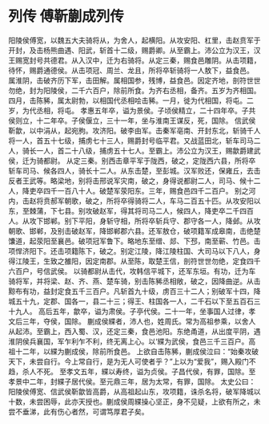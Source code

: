 # 列传 傅靳蒯成列传
阳陵侯傅宽，以魏五大夫骑将从，为舍人，起横阳。从攻安阳、杠里，击赵贲军于开封，及击杨熊曲遇、阳武，斩首十二级，赐爵卿。从至霸上。沛公立为汉王，汉王赐宽封号共德君。从入汉中，迁为右骑将。从定三秦，赐食邑雕阴。从击项籍，待怀，赐爵通德侯。从击项冠、周兰、龙且，所将卒斩骑将一人敖下，益食邑。
属淮阴，击破齐历下军，击田解。属相国参，残博，益食邑。因定齐地，剖符世世勿绝，封为阳陵侯，二千六百户，除前所食。为齐右丞相，备齐。五岁为齐相国。
四月，击陈豨，属太尉勃，以相国代丞相哙击豨。一月，徙为代相国，将屯。二岁，为代丞相，将屯。
孝惠五年卒，谥为景侯。子顷侯精立，二十四年卒。子共侯则立，十二年卒。子侯偃立，三十一年，坐与淮南王谋反，死，国除。
信武侯靳歙，以中涓从，起宛朐。攻济阳。破李由军。击秦军亳南、开封东北，斩骑千人将一人，首五十七级，捕虏七十三人，赐爵封号临平君。又战蓝田北，斩车司马二人，骑长一人，首二十八级，捕虏五十七人。至霸上。沛公立为汉王，赐歙爵建武侯，迁为骑都尉。
从定三秦。别西击章平军于陇西，破之，定陇西六县，所将卒斩车司马、候各四人，骑长十二人。从东击楚，至彭城。汉军败还，保雍丘，去击反者王武等。略梁地，别将击邢说军灾南，破之，身得说都尉二人，司马、候十二人，降吏卒四千一百八十人。破楚军荥阳东。三年，赐食邑四千二百户。
别之河内，击赵将贲郝军朝歌，破之，所将卒得骑将二人，车马二百五十匹。从攻安阳以东，至棘蒲，下七县。别攻破赵军，得其将司马二人，候四人，降吏卒二千四百人。从攻下邯郸。别下平阳，身斩守相，所将卒斩兵守、郡守各一人，降邺。从攻朝歌、邯郸，及别击破赵军，降邯郸郡六县。还军敖仓，破项籍军成皋南，击绝楚馕道，起荥阳至襄邑。破项冠军鲁下。略地东至缯、郯、下邳，南至蕲、竹邑。击项悍济阳下。还击项籍陈下，破之。别定江陵，降江陵柱国、大司马以下八人，身得江陵王，生致之雒阳，因定南郡。从至陈，取楚王信，剖符世世勿绝，定食四千六百户，号信武侯。
以骑都尉从击代，攻韩信平城下，还军东垣。有功，迁为车骑将军，并将梁、赵、齐、燕、楚车骑，别击陈豨丞相敞，破之，因降曲逆。从击黥布有功，益封定食五千三百户。凡斩首九十级，虏百三十二人；别破军十四，降城五十九，定郡、国各一，县二十三；得王、柱国各一人，二千石以下至五百石三十九人。
高后五年，歙卒，谥为肃侯。子亭代侯。二十一年，坐事国人过律，孝文后三年，夺侯，国除。
蒯成侯緤者，沛人也，姓周氏。常为高祖参乘，以舍人从起沛。至霸上，西入蜀、汉，还定三秦，食邑池阳。东绝甬道，从出度平阴，遇淮阴侯兵襄国，军乍利乍不利，终无离上心。以‘緤为武侯，食邑三千三百户。高祖十二年，以緤为蒯成侯，除前所食邑。
上欲自击陈豨，蒯成侯泣曰：“始秦攻破天下，未尝自行。今上常自行，是为无人可使者乎？”上以为“爱我”，赐入殿门不趋，杀人不死。
至孝文五年，緤以寿终，谥为贞侯。子昌代侯，有罪，国除。至孝景中二年，封緤子居代侯。至元鼎三年，居为太常，有罪，国除。
太史公曰：阳陵侯傅宽、信武侯靳歙皆高爵，从高祖起山东，攻项籍，诛杀名将，破军降城以十数，未尝困辱，此亦天授也。蒯成侯周緤操心坚正，身不见疑，上欲有所之，未尝不垂涕，此有伤心者然，可谓笃厚君子矣。

